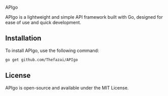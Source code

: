  APIgo

APIgo is a lightweight and simple API framework built with Go, designed for ease of use and quick development.

## Installation

To install APIgo, use the following command:

```sh
go get github.com/Thefazai/APIgo
```

## License

APIgo is open-source and available under the MIT License.
